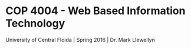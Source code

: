 # COP 4004 - Web Based Information Technology
University of Central Floida |
Spring 2016 |
Dr. Mark Llewellyn
